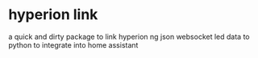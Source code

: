 # hyperion link

a quick and dirty package to link hyperion ng json websocket led data to python to integrate into home assistant